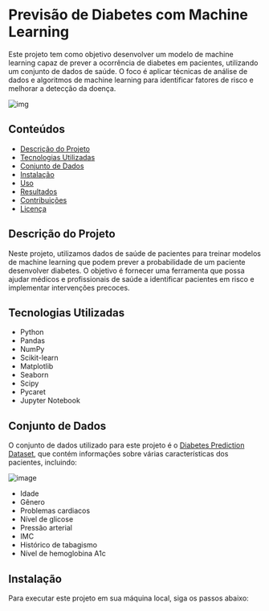 # Previsão de Diabetes com Machine Learning

Este projeto tem como objetivo desenvolver um modelo de machine learning capaz de prever a ocorrência de diabetes em pacientes, utilizando um conjunto de dados de saúde. O foco é aplicar técnicas de análise de dados e algoritmos de machine learning para identificar fatores de risco e melhorar a detecção da doença.

![img](https://angioclinicabrasilia.com/wp-content/uploads/2023/09/relacao-entre-diabetes-e-doencas-vasculares.jpg)

## Conteúdos

- [Descrição do Projeto](#descrição-do-projeto)
- [Tecnologias Utilizadas](#tecnologias-utilizadas)
- [Conjunto de Dados](#conjunto-de-dados)
- [Instalação](#instalação)
- [Uso](#uso)
- [Resultados](#resultados)
- [Contribuições](#contribuições)
- [Licença](#licença)

## Descrição do Projeto

Neste projeto, utilizamos dados de saúde de pacientes para treinar modelos de machine learning que podem prever a probabilidade de um paciente desenvolver diabetes. O objetivo é fornecer uma ferramenta que possa ajudar médicos e profissionais de saúde a identificar pacientes em risco e implementar intervenções precoces.

## Tecnologias Utilizadas

- Python
- Pandas
- NumPy
- Scikit-learn
- Matplotlib
- Seaborn
- Scipy
- Pycaret
- Jupyter Notebook

## Conjunto de Dados

O conjunto de dados utilizado para este projeto é o [Diabetes Prediction Dataset](https://www.kaggle.com/datasets/iammustafatz/diabetes-prediction-dataset), que contém informações sobre várias características dos pacientes, incluindo:

![image](https://github.com/user-attachments/assets/ab91326e-0511-4321-a5a3-462accb5d545)

- Idade
- Gênero
- Problemas cardiacos
- Nível de glicose
- Pressão arterial
- IMC
- Histórico de tabagismo
- Nível de hemoglobina A1c

## Instalação

Para executar este projeto em sua máquina local, siga os passos abaixo:
